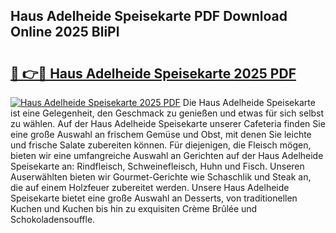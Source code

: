 ## Haus Adelheide Speisekarte PDF Download Online 2025 BliPl

# <h2><a href="http://gc71m3o.nevu.top/?p=Haus+Adelheide+Speisekarte">🔗 👉🔴 Haus Adelheide Speisekarte 2025 PDF</a></h2>

[![Haus Adelheide Speisekarte 2025 PDF](https://i.imgur.com/dBaPXMq.png)](http://gc71m3o.nevu.top/?p=Haus+Adelheide+Speisekarte)
Die Haus Adelheide Speisekarte ist eine Gelegenheit, den Geschmack zu genießen und etwas für sich selbst zu wählen. Auf der Haus Adelheide Speisekarte unserer Cafeteria finden Sie eine große Auswahl an frischem Gemüse und Obst, mit denen Sie leichte und frische Salate zubereiten können. Für diejenigen, die Fleisch mögen, bieten wir eine umfangreiche Auswahl an Gerichten auf der Haus Adelheide Speisekarte an: Rindfleisch, Schweinefleisch, Huhn und Fisch. Unseren Auserwählten bieten wir Gourmet-Gerichte wie Schaschlik und Steak an, die auf einem Holzfeuer zubereitet werden. Unsere Haus Adelheide Speisekarte bietet eine große Auswahl an Desserts, von traditionellen Kuchen und Kuchen bis hin zu exquisiten Crème Brûlée und Schokoladensouffle.
